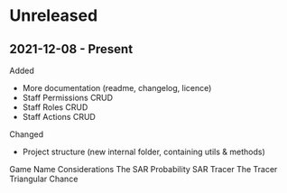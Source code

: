# Unreleased

## 2021-12-08 - Present

Added
- More documentation (readme, changelog, licence)
- Staff Permissions CRUD
- Staff Roles CRUD
- Staff Actions CRUD

Changed
- Project structure (new internal folder, containing utils & methods)

Game Name Considerations
The SAR Probability
SAR Tracer
The Tracer
Triangular Chance